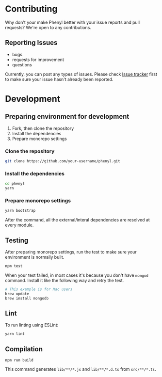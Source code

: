 # Contributing
Why don't your make Phenyl better with your issue reports and pull requests? We're open to any contributions.

## Reporting Issues
- bugs
- requests for improvement
- questions

Currently, you can post any types of issues.
Please check [Issue tracker](https://github.com/phenyl-js/phenyl/issues) first to make sure your issue hasn't already been reported.

# Development
## Preparing environment for development
1. Fork, then clone the repository
2. Install the dependencies
3. Prepare monorepo settings

### Clone the repository
```bash
git clone https://github.com/your-username/phenyl.git
```

### Install the dependencies
```bash
cd phenyl
yarn
```

### Prepare monorepo settings
```bash
yarn bootstrap
```

After the command, all the external/interal dependencies are resolved at every module.

## Testing

After preparing monorepo settings, run the test to make sure your environment is normally built.

```bash
npm test
```
When your test failed, in most cases it's because you don't have `mongod` command.
Install it like the following way and retry the test.

```bash
# This example is for Mac users
brew update
brew install mongodb
```

## Lint
To run linting using ESLint:

```bash
yarn lint
```

## Compilation

```
npm run build
```

This command generates `lib/**/*.js` and `lib/**/*.d.ts` from `src/**/*.ts`.
